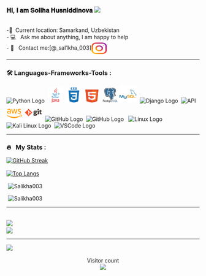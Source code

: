 ### 𝐇𝐢, 𝐈 𝐚𝐦 𝐒𝐨𝐥𝐢𝐡𝐚 𝐇𝐮𝐬𝐧𝐢𝐝𝐝𝐢𝐧𝐨𝐯𝐚 <img src="https://media1.giphy.com/media/v1.Y2lkPTc5MGI3NjExYXhseGdyY3U3bTNhNGE3MDZ0bjhjcWwwMzB0dTkwYzVseHhvdHQ5NCZlcD12MV9pbnRlcm5hbF9naWZfYnlfaWQmY3Q9cw/gM5qFksULw54NMWyry/giphy.gif" width="30px"> </br>



<br>
-📍&nbsp; Current location: Samarkand, Uzbekistan
<br/>
- 💻 &nbsp; Ask me about anything, I am happy to help
<br>
- 📑 &nbsp; Contact me:[@_sal1kha_003]<a href="https://instagram.com/_sal1kha_003" target="blank"><img align="center" src="https://raw.githubusercontent.com/teamedwardforever/Readme-Generator/71f25dd8b98329b168142a6b782a107b75eab178/svg/Social/instagram.svg" alt="_sal1kha_003" height="30" width="40" /></a></p>

---

### :hammer_and_wrench: Languages-Frameworks-Tools :
<div>
  <img src="https://upload.wikimedia.org/wikipedia/commons/c/c3/Python-logo-notext.svg" alt="Python Logo" width="40" height="40" />&nbsp;
  <img src="https://github.com/devicons/devicon/blob/master/icons/java/java-original-wordmark.svg" title="Java" alt="Java" width="40" height="40"/>&nbsp;
  <img src="https://github.com/devicons/devicon/blob/master/icons/css3/css3-plain-wordmark.svg"  title="CSS3" alt="CSS" width="40" height="40"/>&nbsp;
  <img src="https://github.com/devicons/devicon/blob/master/icons/html5/html5-original.svg" title="HTML5" alt="HTML" width="40" height="35"/>&nbsp;
  <img src="https://github.com/devicons/devicon/blob/master/icons/postgresql/postgresql-original-wordmark.svg" title="PostgreSQL" alt="PostgreSQL Logo" width="40" height="40"/>
  <img src="https://github.com/devicons/devicon/blob/master/icons/mysql/mysql-original-wordmark.svg" title="MySQL"  alt="MySQL" width="45" height="45"/>&nbsp;
  <img src="https://cdn.iconscout.com/icon/free/png-512/free-django-1-282754.png?f=webp&w=256" alt="Django Logo" width="40" height="40" />&nbsp;
  <img src="https://cdn-icons-png.flaticon.com/128/10329/10329422.png" alt="API" width="40" height="40" />&nbsp;
  <img src="https://github.com/devicons/devicon/blob/master/icons/amazonwebservices/amazonwebservices-plain-wordmark.svg" title="AWS" alt="AWS" width="40" height="40"/>&nbsp;
  <img src="https://github.com/devicons/devicon/blob/master/icons/git/git-original-wordmark.svg" title="Git" **alt="Git" width="45" height="45"/>&nbsp;
  <img src="https://upload.wikimedia.org/wikipedia/commons/9/91/Octicons-mark-github.svg" alt="GitHub Logo" width="40" height="40" />&nbsp;
  <img src="https://img.icons8.com/?size=100&id=LoL4bFzqmAa0&format=png&color=000000" alt="GitHub Logo" width="40" height="40" />&nbsp;&nbsp;
  <img src="https://upload.wikimedia.org/wikipedia/commons/thumb/3/35/Tux.svg/1024px-Tux.svg.png" alt="Linux Logo" width="30" height="35" />
  <img src="https://img.icons8.com/?size=100&id=qBWtR72kluCU&format=png&color=000000" alt="Kali Linux Logo" width="45" height="45" />&nbsp;
  <img src="https://code.visualstudio.com/assets/images/code-stable.png" alt="VSCode Logo" width="30" height="30" />&nbsp;
</div>


---

### 🔥 &nbsp; My Stats :

[![GitHub Streak](http://github-readme-streak-stats.herokuapp.com?user=Salikha003&theme=dark&background=000000)](https://git.io/streak-stats)
<br><br>
[![Top Langs](https://github-readme-stats.vercel.app/api/top-langs/?username=Salikha003&layout=compact&theme=vision-friendly-dark)](https://github.com/anuraghazra/github-readme-stats)
<br>
<p>&nbsp;<img align="center" height="180em" src="https://github-readme-stats.vercel.app/api?username=Salikha003&show_icons=true&locale=en&theme=highcontrast" alt="Salikha003" /></p>

<p>&nbsp;<img align="center" height="180em" src="https://github-readme-stats.vercel.app/api?username=Salikha003&show_icons=true&theme=highcontrast&rank_icon=github&border_radius=10" alt="Salikha003" /></p>

---

<br>
<img align="center" src="http://github-profile-summary-cards.vercel.app/api/cards/productive-time?username=Salikha003&theme=aura_dark" height="180em" />
<br>
<img align="center" src="http://github-profile-summary-cards.vercel.app/api/cards/profile-details?username=Salikha003&theme=2077" height="180em" />

---


<a href=#><img src="https://raw.githubusercontent.com/blocage/blocage/main/contributions.svg"></a>

<p align="center">
  Visitor count<br>
  <img src="https://profile-counter.glitch.me/_blocage/count.svg" />
</p>



















